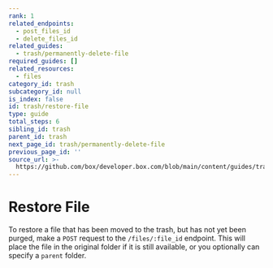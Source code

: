 ```yaml
---
rank: 1
related_endpoints:
  - post_files_id
  - delete_files_id
related_guides:
  - trash/permanently-delete-file
required_guides: []
related_resources:
  - files
category_id: trash
subcategory_id: null
is_index: false
id: trash/restore-file
type: guide
total_steps: 6
sibling_id: trash
parent_id: trash
next_page_id: trash/permanently-delete-file
previous_page_id: ''
source_url: >-
  https://github.com/box/developer.box.com/blob/main/content/guides/trash/restore-file.md
---
```

# Restore File

To restore a file that has been moved to the trash, but has not yet been
purged, make a `POST` request to the `/files/:file_id` endpoint. This will
place the file in the original folder if it is still available, or you
optionally can specify a `parent` folder.

<Samples id='post_files_id' >

</Samples>